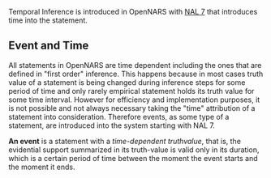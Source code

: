Temporal Inference is introduced in OpenNARS with [NAL 7](https://github.com/opennars/opennars/wiki/Non-Axiomatic-Logic-(NAL),-Logic-behind-OpenNARS) that introduces time into the statement.

## Event and Time

All statements in OpenNARS are time dependent including the ones that are defined in "first order" inference. This happens because in most cases truth value of a statement is being changed during inference steps for some period of time and only rarely empirical statement holds its truth value for some time interval. However for efficiency and implementation purposes, it is not possible and not always necessary taking the "time" attribution of a statement into consideration. Therefore events, as some type of a statement, are introduced into the system starting with NAL 7.

**An event** is a statement with a _time-dependent truthvalue_, that is, the evidential support summarized in its truth-value is valid only in its duration, which is a certain period of time between the moment the event starts and the moment it ends.



